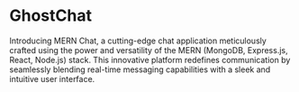 # GhostChat
Introducing MERN Chat, a cutting-edge chat application meticulously crafted using the power and versatility of the MERN (MongoDB, Express.js, React, Node.js) stack. This innovative platform redefines communication by seamlessly blending real-time messaging capabilities with a sleek and intuitive user interface.
